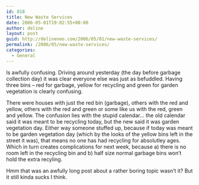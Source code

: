 ```yaml
---
id: 818
title: New Waste Services
date: 2006-05-01T19:02:55+00:00
author: deline
layout: post
guid: http://delineneo.com/2006/05/01/new-waste-services/
permalink: /2006/05/new-waste-services/
categories:
  - General
---
```

Is awfully confusing. Driving around yesterday (the day before garbage collection day) it was clear everyone else was just as befuddled. Having three bins &#8211; red for garbage, yellow for recycling and green for garden vegetation is clearly confusing.

There were houses with just the red bin (garbage), others with the red and yellow, others with the red and green or some like us with the red, green and yellow. The confusion lies with the stupid calendar&#8230; the old calendar said it was meant to be recycling today, but the new said it was garden vegetation day. Either way someone stuffed up, because if today was meant to be garden vegetation day (which by the looks of the yellow bins left in the street it was), that means no one has had recycling for absolutley ages. Which in turn creates complications for next week, because a) there is no room left in the recycling bin and b) half size normal garbage bins won&#8217;t hold the extra recyling.

Hmm that was an awfully long post about a rather boring topic wasn&#8217;t it? But it still kinda sucks I think.

